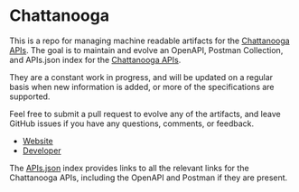 # ChattanoogaThis is a repo for managing machine readable artifacts for the [Chattanooga APIs](http://openchattanooga.com/). The goal is to maintain and evolve an OpenAPI, Postman Collection, and APIs.json index for the [Chattanooga APIs](http://openchattanooga.com/).They are a constant work in progress, and will be updated on a regular basis when new information is added, or more of the specifications are supported.Feel free to submit a pull request to evolve any of the artifacts, and leave GitHub issues if you have any questions, comments, or feedback.- [Website](http://openchattanooga.com/)- [Developer](http://openchattanooga.com/)The [APIs.json](https://github.com/api-evangelist/chattanooga/blob/master/apis.json) index provides links to all the relevant links for the Chattanooga APIs, including the OpenAPI and Postman if they are present.